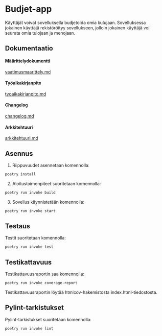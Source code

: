 # **Budjet-app**
Käyttäjät voivat sovelluksella budjetoida omia kulujaan. Sovelluksessa jokainen käyttäjä rekistöröityy sovellukseen, jolloin jokainen käyttäjä voi seurata omia tulojaan ja menojaan.
## Dokumentaatio
#### Määrittelydokumentti 
[vaatimusmaarittely.md](https://github.com/sannituomisto/ot-harjoitustyo/blob/master/budget-app/dokumentaatio/vaatimusmaarittely.md)
#### Työaikakirjanpito
[tyoaikakirjanpito.md](https://github.com/sannituomisto/ot-harjoitustyo/blob/master/budget-app/dokumentaatio/tyoaikakirjanpito.md)
#### Changelog
[changelog.md](https://github.com/sannituomisto/ot-harjoitustyo/blob/master/budget-app/dokumentaatio/changelog.md)
#### Arkkitehtuuri
[arkkitehtuuri.md](https://github.com/sannituomisto/ot-harjoitustyo/blob/master/budget-app/dokumentaatio/arkkitehtuuri.md)
## Asennus
1. Riippuvuudet asennetaan komennolla:
```bash
poetry install
```
2. Aloitustoimenpiteet suoritetaan komennolla:
```bash
poetry run invoke build
```
3. Sovellus käynnistetään komennolla:
```bash
poetry run invoke start
```
## Testaus
Testit suoritetaan komennolla:

```bash
poetry run invoke test
```
## Testikattavuus
Testikattavuusraportin saa komennolla:
```bash
poetry run invoke coverage-report
```
Testikattavuusraportin löytää htmlcov-hakemistosta index.html-tiedostosta.

## Pylint-tarkistukset
Pylint-tarkistukset suoritetaan komennolla:
```bash
poetry run invoke lint
```
